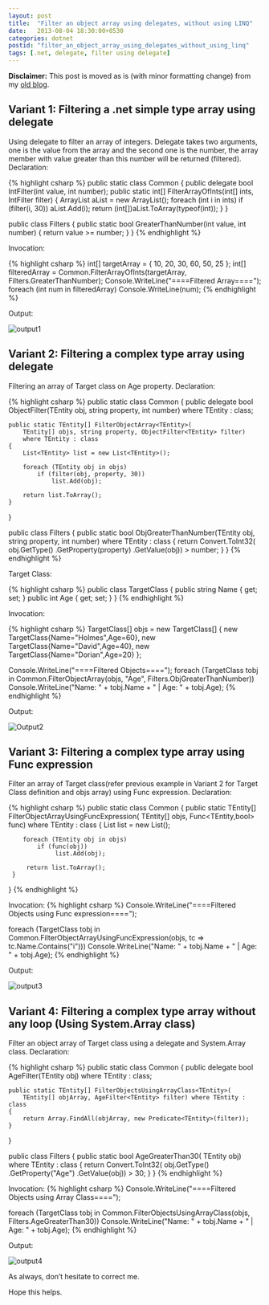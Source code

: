 ```yaml
---
layout: post
title:  "Filter an object array using delegates, without using LINQ"
date:   2013-08-04 18:30:00+0530
categories: dotnet
postid: "filter_an_object_array_using_delegates_without_using_linq"
tags: [.net, delegate, filter using delegate]
---
```

**Disclaimer:** This post is moved as is (with minor formatting change) from my [old blog](http://programersnotebook.blogspot.de/2013/08/net-interview-question-filter-object.html).

## Variant 1: Filtering a .net simple type array using delegate ##

Using delegate to filter an array of integers. Delegate takes two arguments, one is the value from the array and the second one is the number, the array member with value greater than this number will be returned (filtered).
Declaration:

{% highlight csharp %}
public static class Common
{
    public delegate bool IntFilter(int value, int number);
    public static int[] FilterArrayOfInts(int[] ints, IntFilter filter)
    {
        ArrayList aList = new ArrayList();
        foreach (int i in ints)
            if (filter(i, 30))
                aList.Add(i);
        return (int[])aList.ToArray(typeof(int));
    }
}

public class Filters
{
    public static bool GreaterThanNumber(int value, int number)
    {
        return value >= number;
    }
}
{% endhighlight %}

Invocation:

{% highlight csharp %}
int[] targetArray = { 10, 20, 30, 60, 50, 25 };
int[] filteredArray = Common.FilterArrayOfInts(targetArray, Filters.GreaterThanNumber);
Console.WriteLine("====Filtered Array====");
foreach (int num in filteredArray)
    Console.WriteLine(num);
{% endhighlight %}

Output:

![output1](https://i.postimg.cc/kgrL7vBr/1-1.png)

## Variant 2: Filtering a complex type array using delegate ##

Filtering an array of Target class on Age property.
Declaration:

{% highlight csharp %}
public static class Common
{
    public delegate bool ObjectFilter<TEntity>(TEntity obj,
        string property, int number) where TEntity : class;

    public static TEntity[] FilterObjectArray<TEntity>(
        TEntity[] objs, string property, ObjectFilter<TEntity> filter)
        where TEntity : class
    {
        List<TEntity> list = new List<TEntity>();

        foreach (TEntity obj in objs)
            if (filter(obj, property, 30))
                list.Add(obj);

        return list.ToArray();
    }
}

public class Filters
{
    public static bool ObjGreaterThanNumber<TEntity>(TEntity obj,
        string property, int number) where TEntity : class
    {
        return Convert.ToInt32(
            obj.GetType()
                .GetProperty(property)
                .GetValue(obj)) > number;
    }
}
{% endhighlight %}

Target Class:

{% highlight csharp %}
public class TargetClass
{
    public string Name { get; set; }
    public int Age { get; set; }
}
{% endhighlight %}

Invocation:

{% highlight csharp %}
TargetClass[] objs = new TargetClass[] {
                new TargetClass{Name="Holmes",Age=60},
                new TargetClass{Name="David",Age=40},
                new TargetClass{Name="Dorian",Age=20}
            };

Console.WriteLine("====Filtered Objects====");
foreach (TargetClass tobj in 
        Common.FilterObjectArray(objs, "Age", Filters.ObjGreaterThanNumber))
    Console.WriteLine("Name: " + tobj.Name + " | Age: " + tobj.Age);
{% endhighlight %}

Output:

![Output2](https://i.postimg.cc/FHj8zkLY/2-1.png)
           
## Variant 3: Filtering a complex type array using Func expression ##

Filter an array of Target class(refer previous example in Variant 2 for Target Class definition and objs array) using Func expression.
Declaration:

{% highlight csharp %}
public static class Common
{
    public static TEntity[] FilterObjectArrayUsingFuncExpression<TEntity>(
        TEntity[] objs, Func<TEntity,bool> func) where TEntity : class
    {
        List<TEntity> list = new List<TEntity>();

        foreach (TEntity obj in objs)
            if (func(obj))
                 list.Add(obj);

         return list.ToArray();
     }
}
{% endhighlight %}

Invocation:
{% highlight csharp %}
Console.WriteLine("====Filtered Objects using Func expression====");

foreach (TargetClass tobj in 
        Common.FilterObjectArrayUsingFuncExpression(objs, 
            tc => tc.Name.Contains("i")))
    Console.WriteLine("Name: " + tobj.Name + " | Age: " + tobj.Age);
{% endhighlight %}

Output:

![output3](https://i.postimg.cc/sX00qptN/3-1.png)

## Variant 4: Filtering a complex type array without any loop (Using System.Array class) ##

Filter an object array of Target class using a delegate and System.Array class. 
Declaration:

{% highlight csharp %}
public static class Common
{
    public delegate bool AgeFilter<TEntity>(TEntity obj) where TEntity : class;

    public static TEntity[] FilterObjectsUsingArrayClass<TEntity>(
        TEntity[] objArray, AgeFilter<TEntity> filter) where TEntity : class
    {
        return Array.FindAll(objArray, new Predicate<TEntity>(filter));
    }
}

public class Filters
{
    public static bool AgeGreaterThan30<TEntity>(
        TEntity obj) where TEntity : class
    {
        return Convert.ToInt32(
            obj.GetType()
                .GetProperty("Age")
                .GetValue(obj)) > 30;
    }
}
{% endhighlight %}

Invocation:
{% highlight csharp %}
Console.WriteLine("====Filtered Objects using Array Class====");

foreach (TargetClass tobj in 
    Common.FilterObjectsUsingArrayClass(objs, Filters.AgeGreaterThan30))
    Console.WriteLine("Name: " + tobj.Name + " | Age: " + tobj.Age);
{% endhighlight %}

Output:

![output4](https://i.postimg.cc/j2wkbDTd/4-1.png)

As always, don’t hesitate to correct me.

Hope this helps.